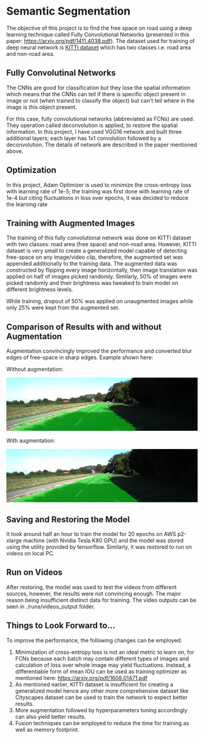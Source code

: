 [im1]: ./runs/1518554004.108885/um_000047.png "Example output without augmentation"
[im2]: ./runs/1519070410.6020806/um_000047.png "Example output with augmentation"
[KITTI dataset]: http://www.cvlibs.net/datasets/kitti/

# Semantic Segmentation
The objective of this project is to find the free space on road using a deep learning technique called Fully Convolutional Networks (presented in this paper: https://arxiv.org/pdf/1411.4038.pdf). The dataset used for training of deep neural network is [KITTI dataset] which has two classes i.e. road area and non-road area. 

## Fully Convolutinal Networks
The CNNs are good for classification but they lose the spatial information which means that the CNNs can tell if there is specific object present in image or not (when trained to classify the object) but can't tell where in the image is this object present.

For this case, fully convolutional networks (abbreviated as FCNs) are used. They operation called deconvolution is applied, to restore the spatial information. In this project, I have used VGG16 network and built three additional layers; each layer has 1x1 convolution followed by a deconvolution. The details of network are described in the paper mentioned above.

## Optimization
In this project, Adam Optimizer is used to minimize the cross-entropy loss with learning rate of 1e-5; the training was first done with learning rate of 1e-4 but citing fluctuations in loss over epochs, it was decided to reduce the learning rate

## Training with Augmented Images
The training of this fully convolutional network was done on KITTI dataset with two classes: road area (free space) and non-road area. However, KITTI dataset is very small to create a generalized model capable of detecting free-space on any image/video clip, therefore, the augmented set was appended additionally to the training data. The augmented data was constructed by flipping every image horizontally, then image translation was applied on half of images picked randomly. Similarly, 50% of images were picked randomly and their brightness was tweaked to train model on different brightness levels.

While training, dropout of 50% was applied on unaugmented images while only 25% were kept from the augmented set.

## Comparison of Results with and without Augmentation
Augmentation convincingly improved the performance and converted blur edges of free-space in sharp edges. Example shown here:

Without augmentation:

![alt text][im1]

With augmentation:

![alt text][im2]

## Saving and Restoring the Model
It took around half an hour to train the model for 20 epochs on AWS p2-xlarge machine (with Nvidia Tesla K80 GPU) and the model was stored using the utility provided by tensorflow. Similarly, it was restored to run on videos on local PC.

## Run on Videos
After restoring, the model was used to test the videos from different sources, however, the results were not convincing enough. The major reason being insufficient distinct data for training. The video outputs can be seen in ./runs/videos_output folder.

## Things to Look Forward to...
To improve the performance, the following changes can be employed:

1. Minimization of cross-entropy loss is not an ideal metric to learn on, for FCNs because each batch may contain different types of images and calculation of loss over whole image may yield fluctuations. Instead, a differentiable form of mean IOU can be used as training optimizer as mentioned here: https://arxiv.org/pdf/1608.01471.pdf
2. As mentioned earlier, KITTI dataset is insufficient for creating a generalized model hence any other more comprehensive dataset like Cityscapes dataset can be used to train the network to expect better results.
3. More augmentation followed by hyperparameters tuning accordingly can also yield better results.
4. Fusion techniques can be employed to reduce the time for training as well as memory footprint.